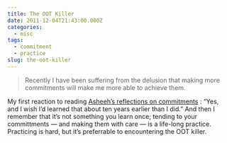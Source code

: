 ```yaml
---
title: The OOT Killer
date: 2011-12-04T21:43:00.000Z
categories:
  - misc
tags:
  - commitment
  - practice
slug: the-oot-killer
---
```

> Recently I have been suffering from the delusion that making more commitments will make me more able to achieve them.

My first reaction to reading [Asheeh’s reflections on commitments][1] : “Yes, and I wish I’d learned that about ten years earlier than I did.” And then I remember that it’s not something you learn once; tending to your committments — and making them with care — is a life-long practice. Practicing is hard, but it’s preferrable to encountering the <span class="caps">OOT</span> killer.

 [1]: http://www.asheesh.org/note/debian/oot-killer.html
